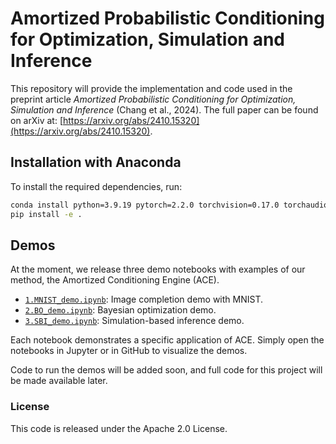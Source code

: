 # Amortized Probabilistic Conditioning for Optimization, Simulation and Inference

This repository will provide the implementation and code used in the preprint article *Amortized Probabilistic Conditioning for Optimization, Simulation and Inference* (Chang et al., 2024).
The full paper can be found on arXiv at: [https://arxiv.org/abs/2410.15320](https://arxiv.org/abs/2410.15320).

## Installation with Anaconda

To install the required dependencies, run:

```bash
conda install python=3.9.19 pytorch=2.2.0 torchvision=0.17.0 torchaudio=2.2.0 -c pytorch
pip install -e .
```

## Demos

At the moment, we release three demo notebooks with examples of our method, the Amortized Conditioning Engine (ACE).

- [`1.MNIST_demo.ipynb`](1.MNIST_demo.ipynb): Image completion demo with MNIST.
- [`2.BO_demo.ipynb`](2.BO_demo.ipynb): Bayesian optimization demo.
- [`3.SBI_demo.ipynb`](3.SBI_demo.ipynb): Simulation-based inference demo.

Each notebook demonstrates a specific application of ACE. Simply open the notebooks in Jupyter or in GitHub to visualize the demos.

Code to run the demos will be added soon, and full code for this project will be made available later.

### License
This code is released under the Apache 2.0 License.
